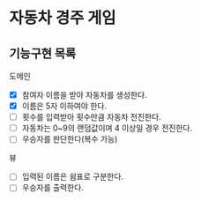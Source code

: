 # 자동차 경주 게임

## 기능구현 목록

도메인
- [x] 참여자 이름을 받아 자동차를 생성한다.
- [x] 이름은 5자 이하여야 한다.
- [ ] 횟수를 입력받아 횟수만큼 자동차 전진한다.  
- [ ] 자동차는 0~9의 랜덤값이며 4 이상일 경우 전진한다.
- [ ] 우승자를 판단한다(복수 가능)

뷰
- [ ] 입력된 이름은 쉼표로 구분한다.
- [ ] 우승자를 출력한다.